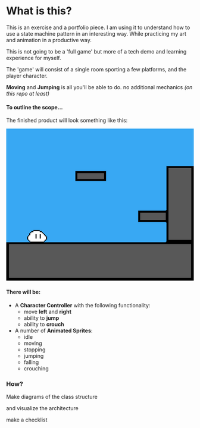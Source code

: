 # What is this?
This is an exercise and a portfolio piece. I am using it to understand how to use a state machine pattern in an interesting way. While practicing my art and animation in a productive way.

This is not going to be a 'full game' but more of a tech demo and learning experience for myself. 



The 'game' will consist of a single room sporting a few platforms, and the player character.

**Moving** and **Jumping** is all you'll be able to do. no additional mechanics *(on this repo at least)* 



#### To outline the scope... 

The finished product will look something like this:

![mockup](mockup.png)

#### There will be: 

- A **Character Controller** with the following functionality:
  -  move **left** and **right**
  - ability to **jump** 
  - ability to **crouch**
- A number of **Animated Sprites**:
  - idle
  - moving 
  - stopping
  - jumping
  - falling 
  - crouching



### How?

Make diagrams of the class structure

and visualize the architecture

make a checklist 





